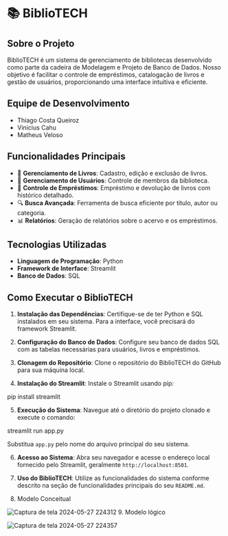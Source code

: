 # 📚 BiblioTECH

## Sobre o Projeto
BiblioTECH é um sistema de gerenciamento de bibliotecas desenvolvido como parte da cadeira de Modelagem e Projeto de Banco de Dados. Nosso objetivo é facilitar o controle de empréstimos, catalogação de livros e gestão de usuários, proporcionando uma interface intuitiva e eficiente.

## Equipe de Desenvolvimento
- Thiago Costa Queiroz
- Vinicius Cahu
- Matheus Veloso

## Funcionalidades Principais
- 📖 **Gerenciamento de Livros**: Cadastro, edição e exclusão de livros.
- 👤 **Gerenciamento de Usuários**: Controle de membros da biblioteca.
- 📅 **Controle de Empréstimos**: Empréstimo e devolução de livros com histórico detalhado.
- 🔍 **Busca Avançada**: Ferramenta de busca eficiente por título, autor ou categoria.
- 📊 **Relatórios**: Geração de relatórios sobre o acervo e os empréstimos.

## Tecnologias Utilizadas
- **Linguagem de Programação**: Python
- **Framework de Interface**: Streamlit
- **Banco de Dados**: SQL

## Como Executar o BiblioTECH

1. **Instalação das Dependências**: Certifique-se de ter Python e SQL instalados em seu sistema. Para a interface, você precisará do framework Streamlit.

2. **Configuração do Banco de Dados**: Configure seu banco de dados SQL com as tabelas necessárias para usuários, livros e empréstimos.

3. **Clonagem do Repositório**: Clone o repositório do BiblioTECH do GitHub para sua máquina local.

4. **Instalação do Streamlit**: Instale o Streamlit usando pip:

pip install streamlit

5. **Execução do Sistema**: Navegue até o diretório do projeto clonado e execute o comando:

streamlit run app.py

Substitua `app.py` pelo nome do arquivo principal do seu sistema.

6. **Acesso ao Sistema**: Abra seu navegador e acesse o endereço local fornecido pelo Streamlit, geralmente `http://localhost:8501`.

7. **Uso do BiblioTECH**: Utilize as funcionalidades do sistema conforme descrito na seção de funcionalidades principais do seu `README.md`.
8. Modelo Conceitual

![Captura de tela 2024-05-27 224312](https://github.com/Viniciuscahu/projetobd/assets/142367401/77c8d6e8-addb-4a24-a68e-51f27bdd938b)
9. Modelo lógico

![Captura de tela 2024-05-27 224357](https://github.com/Viniciuscahu/projetobd/assets/142367401/11ceed90-343d-4509-a718-2d207a14e3f1)







